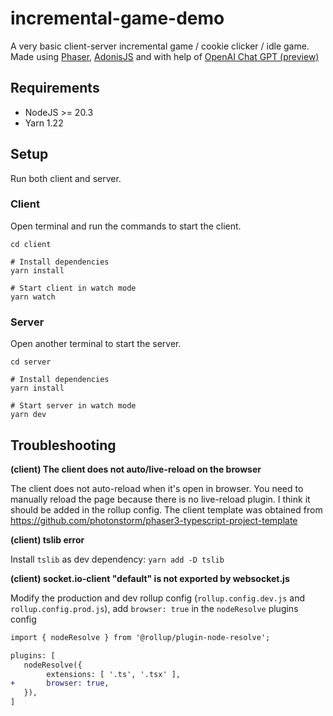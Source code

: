 # incremental-game-demo
A very basic client-server incremental game / cookie clicker / idle game. Made using [Phaser](https://github.com/photonstorm/phaser), [AdonisJS](https://adonisjs.com) and with help of [OpenAI Chat GPT (preview)](https://openai.com/chatgpt)


## Requirements

- NodeJS >= 20.3
- Yarn 1.22

## Setup

Run both client and server.

### Client

Open terminal and run the commands to start the client.

```
cd client

# Install dependencies
yarn install

# Start client in watch mode
yarn watch
```

### Server

Open another terminal to start the server.
```
cd server

# Install dependencies
yarn install

# Start server in watch mode
yarn dev
```


## Troubleshooting

**(client) The client does not auto/live-reload on the browser**

The client does not auto-reload when it's open in browser. You need to manually reload the page because there is no live-reload plugin. I think it should be added
in the rollup config. The client template was obtained from https://github.com/photonstorm/phaser3-typescript-project-template

**(client) tslib error**

Install `tslib` as dev dependency: `yarn add -D tslib`


**(client) socket.io-client "default" is not exported by websocket.js**

Modify the production and dev rollup config (`rollup.config.dev.js` and `rollup.config.prod.js`), add `browser: true` in the `nodeResolve` plugins config

```diff
import { nodeResolve } from '@rollup/plugin-node-resolve';

plugins: [ 
   nodeResolve({
        extensions: [ '.ts', '.tsx' ],
+       browser: true,
   }),
]
```

